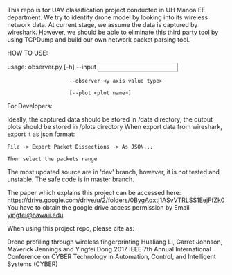 This repo is for UAV classification project conducted in UH Manoa EE department.
We try to identify drone model by looking into its wireless network data.
At current stage, we assume the data is captured by wireshark. However, we should be able
to eliminate this third party tool by using TCPDump and build our own network packet parsing tool.

HOW TO USE:


usage: observer.py [-h] --input <input json captured data>

                        --observer <y axis value type>

                        [--plot <plot name>]

For Developers:

Ideally, the captured data should be stored in /data directory, the output plots should be stored in /plots directory
When export data from wireshark, export it as json format:

    File -> Export Packet Dissections -> As JSON...

    Then select the packets range

The most updated source are in 'dev' branch, however, it is not tested and unstable. The safe code is in master branch.

The paper which explains this project can be accessed here: https://drive.google.com/drive/u/2/folders/0BygAqxtj1ASvVTRLSS1EejFfZk0
You have to obtain the google drive access permission by Email yingfei@hawaii.edu

When using this project repo, please cite as:

Drone profiling through wireless fingerprinting
Hualiang Li, Garret Johnson, Maverick Jennings and Yingfei Dong
2017 IEEE 7th Annual International Conference on CYBER Technology in Automation, Control, and Intelligent Systems (CYBER)
